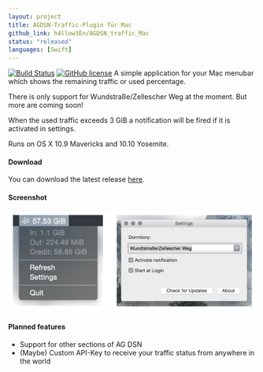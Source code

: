 ```yaml
---
layout: project
title: AGDSN-Traffic-Plugin für Mac
github_link: h4llow3En/AGDSN_traffic_Mac
status: "released"
languages: [Swift]
---
```


[![Build Status](https://travis-ci.org/h4llow3En/AGDSN_traffic_Mac.svg)](https://travis-ci.org/h4llow3En/AGDSN_traffic_Mac) [![GitHub license](https://img.shields.io/badge/license-MIT-blue.svg?style=flat)](https://raw.githubusercontent.com/h4llow3En/AGDSN_traffic_Mac/master/LICENSE)
A simple application for your Mac menubar which shows the remaining traffic or used percentage.

There is only support for Wundstraße/Zellescher Weg at the moment. But more are coming soon!

When the used traffic exceeds 3 GiB a notification will be fired if it is activated in settings.

Runs on OS X 10.9 Mavericks and 10.10 Yosemite.

#### Download
You can download the latest release [here](https://github.com/h4llow3En/AGDSN_traffic_Mac/releases/latest).

#### Screenshot
![screenshot](/images/agdsn_traffic.png)

#### Planned features

- Support for other sections of AG DSN
- (Maybe) Custom API-Key to receive your traffic status from anywhere in the world
